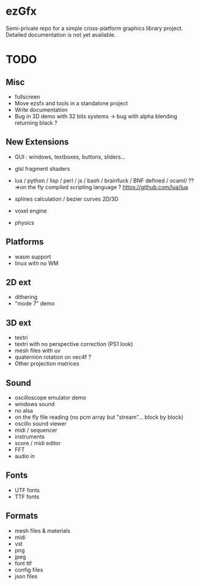 ezGfx
=====

Semi-private repo for a simple cross-platform graphics library project.
Detailed documentation is not yet available. 



TODO
====

## Misc

* fullscreen
* Move ezsfx and tools in a standalone project
* Write documentation
* Bug in 3D demo with 32 bits systems -> bug with alpha blending returning black ?



## New Extensions

* GUI : windows, textboxes, buttons, sliders...
* glsl fragment shaders

* lua / python / lisp / perl / js / bash / brainfuck / BNF defined / ocaml/ ??
	=>on the fly compiled scripting language ?
	https://github.com/lua/lua
	

* splines calculation / bezier curves 2D/3D

* voxel engine
* physics



## Platforms

* wasm support
* linux with no WM


## 2D ext

* dithering
* "mode 7" demo


## 3D ext

* textri 
* textri with no perspective correction (PS1 look)
* mesh files with uv
* quaternion rotation on vec4f ?
* Other projection matrices


## Sound

* oscilloscope emulator demo
* windows sound
* no alsa
* on the fly file reading (no pcm array but "stream"... block by block)
* oscillo sound viewer
* midi / sequencer
* instruments
* score / midi editor
* FFT
* audio in


## Fonts

* UTF fonts
* TTF fonts

## Formats

* mesh files & materials
* midi
* vst
* png
* jpeg
* font ttf
* config files
* json files

